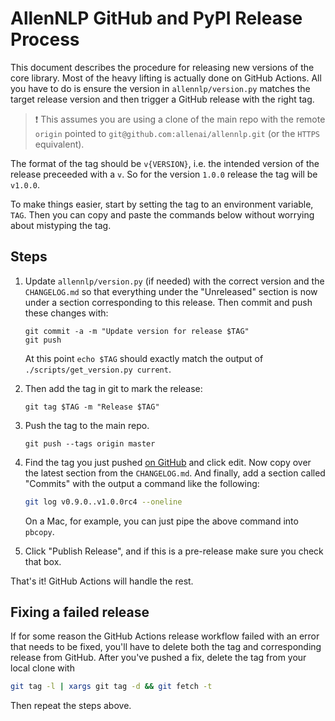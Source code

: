 # AllenNLP GitHub and PyPI Release Process

This document describes the procedure for releasing new versions of the core library.
Most of the heavy lifting is actually done on GitHub Actions.
All you have to do is ensure the version in `allennlp/version.py` matches the target release version
and then trigger a GitHub release with the right tag.

> ❗️ This assumes you are using a clone of the main repo with the remote `origin` pointed
to `git@github.com:allenai/allennlp.git` (or the `HTTPS` equivalent).

The format of the tag should be `v{VERSION}`, i.e. the intended version of the release preceeded with a `v`.
So for the version `1.0.0` release the tag will be `v1.0.0`.

To make things easier, start by setting the tag to an environment variable, `TAG`.
Then you can copy and paste the commands below without worrying about mistyping the tag.

## Steps

1. Update `allennlp/version.py` (if needed) with the correct version and the `CHANGELOG.md` so that everything under the "Unreleased" section is now under a section corresponding to this release. Then commit and push these changes with:

    ```
    git commit -a -m "Update version for release $TAG"
    git push
    ```
    
    At this point `echo $TAG` should exactly match the output of `./scripts/get_version.py current`.

2. Then add the tag in git to mark the release:

    ```
    git tag $TAG -m "Release $TAG"
    ```

3. Push the tag to the main repo.

    ```
    git push --tags origin master
    ```

4. Find the tag you just pushed [on GitHub](https://github.com/allenai/allennlp/tags) and
click edit. Now copy over the latest section from the `CHANGELOG.md`. And finally, add a section called "Commits" with the output a command like the following:

    ```bash
    git log v0.9.0..v1.0.0rc4 --oneline
    ```

    On a Mac, for example, you can just pipe the above command into `pbcopy`.

5. Click "Publish Release", and if this is a pre-release make sure you check that box.

That's it! GitHub Actions will handle the rest.

## Fixing a failed release

If for some reason the GitHub Actions release workflow failed with an error that needs to be fixed, you'll have to delete both the tag and corresponding release from GitHub. After you've pushed a fix, delete the tag from your local clone with

```bash
git tag -l | xargs git tag -d && git fetch -t
```

Then repeat the steps above.

